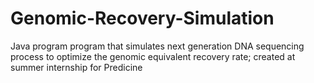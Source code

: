 # Genomic-Recovery-Simulation
Java program program that simulates next generation DNA sequencing process to optimize the genomic equivalent recovery rate; created at summer internship for Predicine

